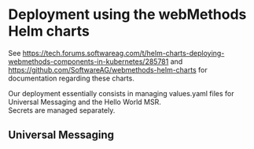 #   Deployment using the webMethods Helm charts

See https://tech.forums.softwareag.com/t/helm-charts-deploying-webmethods-components-in-kubernetes/285781 and https://github.com/SoftwareAG/webmethods-helm-charts for documentation regarding these charts.

Our deployment essentially consists in managing values.yaml files for Universal Messaging and the Hello World MSR.  
Secrets are managed separately.

##  Universal Messaging

